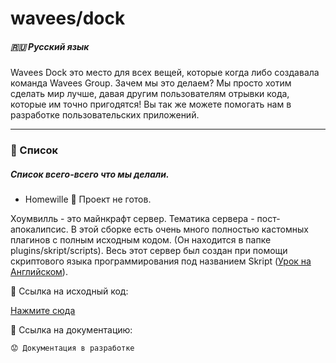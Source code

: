 # wavees/dock
##### 🇷🇺 Русский язык

Wavees Dock это место для всех вещей, которые когда либо создавала команда Wavees Group. Зачем мы это делаем? Мы просто хотим сделать мир лучше, давая другим пользователям отрывки кода, которые им точно пригодятся! Вы так же можете помогать нам в разработке пользовательских приложений.


------------

### 💌 Список
##### Список всего-всего что мы делали.

- Homewille 🔴 Проект не готов.

Хоумвилль - это майнкрафт сервер. Тематика сервера - пост-апокалипсис. В этой сборке есть очень много полностью кастомных плагинов с полным исходным кодом. (Он находится в папке plugins/skript/scripts). Весь этот сервер был создан при помощи скриптового языка программирования под названием Skript ([Урок на Английском](https://skripthub.net/tutorials/17 "Урок на Английском")).

🔗 Ссылка на исходный код:

[Нажмите сюда](https://github.com/wavees/dock/tree/master/projects/minecraft/Homewille "Нажмите сюда")

📰 Ссылка на документацию:

`😟 Документация в разработке`